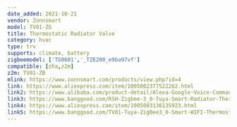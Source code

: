 ```yaml
---
date_added: 2021-10-21
vendor: Zonnsmart
model: TV01-ZG
title: Thermostatic Radiator Valve
category: hvac
type: trv
supports: climate, battery
zigbeemodel: ['TS0601','_TZE200_e9ba97vf']
compatible: [zha,z2m]
z2m: TV01-ZB
mlink: https://www.zonnsmart.com/products/view.php?id=4
link: https://www.aliexpress.com/item/1005002377522262.html
link2: https://www.alibaba.com/product-detail/Alexa-Google-Voice-Command-strong-Tuya_1600284763854.html
link3: https://www.banggood.com/RSH-Zigbee-3_0-Tuya-Smart-Radiator-Thermostat-Smart-Speaker-Voice-Control-Thermostat-p-1830575.html
link4: https://www.aliexpress.com/item/1005003136135923.html
link5: https://www.banggood.com/TV01-Tuya-ZigBee3_0-Smart-WIFI-Thermostatic-Radiator-Valve-Actuator-TRV-Programmable-Temperature-Controller-Alexa-Tuya-Google-Assistant-p-1918444.html
---
```

